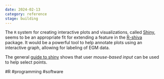 ```yaml
---
date: 2024-02-13
category: reference
stage: building
---
```


The `R` system for creating interactive plots and visualizations, called [Shiny](https://shiny.posit.co/), seems to be an appropriate fit for extending a feature in the [R-shiva](../docs/Computational/R-shiva.md) package. 
It would be a powerful tool to help annotate plots using an interactive graph, allowing for labeling of EGM data.

The general [guide to shiny](https://mastering-shiny.org/index.html)  shows that user *mouse-based input* can be used to help select points.


#R 
#programming 
#software 